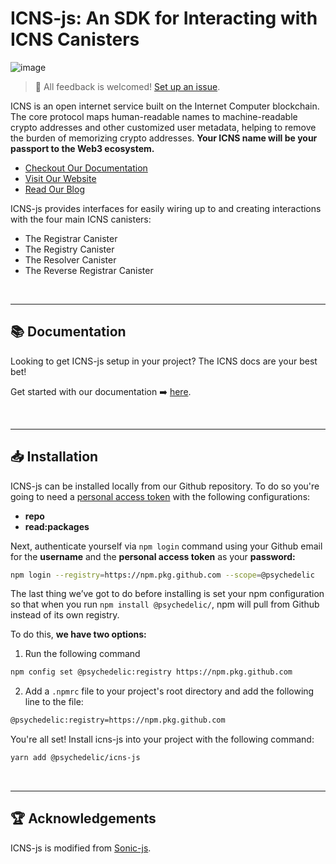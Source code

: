 # ICNS-js: An SDK for Interacting with ICNS Canisters
![image](https://user-images.githubusercontent.com/73345016/161631070-a2049e53-32b7-4068-b3ad-135ab2f51501.png)

> 💬 All feedback is welcomed! [Set up an issue](https://github.com/Psychedelic/icns-js/issues).

ICNS is an open internet service built on the Internet Computer blockchain. The core protocol maps human-readable names to machine-readable crypto addresses and other customized user metadata, helping to remove the burden of memorizing crypto addresses. **Your ICNS name will be your passport to the Web3 ecosystem.**

- [Checkout Our Documentation](https://www.notion.so/icns-id/ICNS-js-Docs-29262b91ef334b39b2416fd46de45a6e)
- [Visit Our Website](https://icns.id)
- [Read Our Blog](https://icns-id.medium.com/)


ICNS-js provides interfaces for easily wiring up to and creating interactions with the four main ICNS canisters:
- The Registrar Canister
- The Registry Canister
- The Resolver Canister
- The Reverse Registrar Canister

<br>

---

## 📚 Documentation

Looking to get ICNS-js setup in your project? The ICNS docs are your best bet!

Get started with our documentation ➡️ [here](https://www.notion.so/icns-id/ICNS-js-Docs-29262b91ef334b39b2416fd46de45a6e).

<br>

---

## 📥 Installation 

ICNS-js can be installed locally from our Github repository. To do so you're going to need a [personal access token](https://github.com/settings/tokens) with the following configurations:

- **repo**
- **read:packages**

Next, authenticate yourself via `npm login` command using your Github email for the **username** and the **personal access token** as your **password:**

```bash
npm login --registry=https://npm.pkg.github.com --scope=@psychedelic
```

The last thing we’ve got to do before installing is set your npm configuration so that when you run `npm install @psychedelic/`, npm will pull from Github instead of its own registry.

To do this, **we have two options:**

1) Run the following command
```bash
npm config set @psychedelic:registry https://npm.pkg.github.com
```

2) Add a `.npmrc` file to your project's root directory and add the following line to the file:

```bash
@psychedelic:registry=https://npm.pkg.github.com
```

You're all set! Install icns-js into your project with the following command:

```bash
yarn add @psychedelic/icns-js
```

<br>

---

## 🏆 Acknowledgements
ICNS-js is modified from [Sonic-js](https://github.com/Psychedelic/sonic-js).
